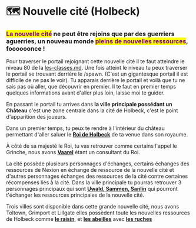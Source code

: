 # 🗺 Nouvelle cité (Holbeck)

### <mark style="color:purple;">La nouvelle cité</mark> ne peut être rejoins que par des guerriers aguerries, un nouveau monde <mark style="color:purple;">pleins de nouvelles ressources</mark>, foooooonce !

Pour traverser le portail rejoignant cette nouvelle cité il te faut atteindre le niveau 80 de la [les-classes.md](../../systeme-a-connaitre/les-classes.md "mention"). Une fois atteint le niveau tu peux traverser le portail se trouvant derrière le /spawn. (C'est un gigantesque portail il est difficile de ne pas le voir). Tu apparais derrière le portail et voilà  que tu ne sais pas où aller, que découvrir en premier. Il te faut en premier temps quelques informations avant d'aller plus loin, laisse moi te guider.

En passant le portail tu arrives dans **la ville principale possédant un Château** c'est une zone centrale dans la cité de Holbeck, c'est le point d'apparition des joueurs.

Dans un premier temps, tu peux te rendre à l'intérieur du château permettant d'aller saluer le [**Roi de Holbeck**](./#le-roi-de-holbeck) de ta venue dans son royaume.&#x20;

À côté de sa majesté le Roi, tu vas retrouver comme certains l'appel le Grinche, nous avons [**Vaarel**](./#vaarel) étant un consultant du Roi.

La cité possède plusieurs personnages d'échanges, certains échanges des ressources de Nexion en échange de ressource de la nouvelle cité et d'autres personnages échanges des ressources de la cité contre certaines récompenses liés à la cité. Dans la ville principale tu pourras retrouver 3 personnages principaux qui sont [**Uwald, Sammen, Sanlin**](./#uwald-sammen-sanlin) qui pourront t'échanger les ressources principales de la nouvelle cité.

Trois villes sont disponible dans cette grande nouvelle cité, nous avons Toltown, Grimport et Lillgate elles possèdent toute les nouvelles ressources de Holbeck comme [**le raisin**](./#nouvelle-ressource-raisin), et [**les abeilles**](./#les-abeilles) avec [**les ruches** ](./#les-ruches)
